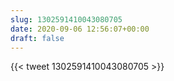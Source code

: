 ```yaml
---
slug: 1302591410043080705
date: 2020-09-06 12:56:07+00:00
draft: false
---
```


{{< tweet 1302591410043080705 >}}
